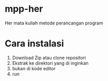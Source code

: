# mpp-her
Her mata kuliah metode perancangan program

# Cara instalasi
1. Download Zip atau clone repositori
2. Ekstrak ke direktori yang di inginkan
3. bukan di kode editor
4. run